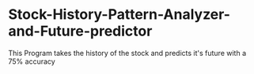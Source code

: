 # Stock-History-Pattern-Analyzer-and-Future-predictor
This Program takes the history of the stock and predicts it's future with a 75% accuracy
